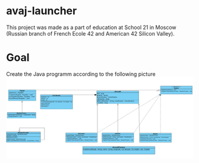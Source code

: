 # avaj-launcher

This project was made as a part of education at School 21 in Moscow (Russian branch of French Ecole 42 and American 42 Silicon Valley).

# Goal
Create the Java programm according to the following picture 
![alt text](https://github.com/Baushkiner/avaj-launcher/blob/main/avaj_uml.png)
